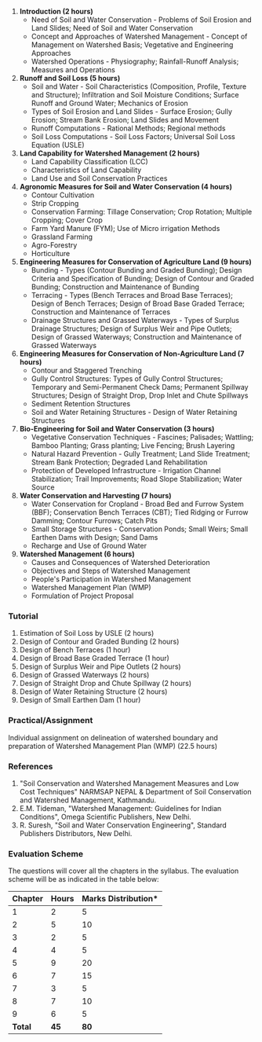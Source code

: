 1. **Introduction (2 hours)**
    * Need of Soil and Water Conservation - Problems of Soil Erosion and Land Slides; Need of Soil and Water Conservation
    * Concept and Approaches of Watershed Management - Concept of Management on Watershed Basis; Vegetative and Engineering Approaches
    * Watershed Operations - Physiography; Rainfall-Runoff Analysis; Measures and Operations
2. **Runoff and Soil Loss (5 hours)**
    * Soil and Water - Soil Characteristics (Composition, Profile, Texture and Structure); Infiltration and Soil Moisture Conditions; Surface Runoff and Ground Water; Mechanics of Erosion
    * Types of Soil Erosion and Land Slides - Surface Erosion; Gully Erosion; Stream Bank Erosion; Land Slides and Movement
    * Runoff Computations - Rational Methods; Regional methods
    * Soil Loss Computations - Soil Loss Factors; Universal Soil Loss Equation (USLE)
3. **Land Capability for Watershed Management (2 hours)**
    * Land Capability Classification (LCC)
    * Characteristics of Land Capability
    * Land Use and Soil Conservation Practices
4. **Agronomic Measures for Soil and Water Conservation (4 hours)**
    * Contour Cultivation
    * Strip Cropping
    * Conservation Farming: Tillage Conservation; Crop Rotation; Multiple Cropping; Cover Crop
    * Farm Yard Manure (FYM); Use of Micro irrigation Methods
    * Grassland Farming
    * Agro-Forestry
    * Horticulture
5. **Engineering Measures for Conservation of Agriculture Land (9 hours)**
    * Bunding - Types (Contour Bunding and Graded Bunding); Design Criteria and Specification of Bunding; Design of Contour and Graded Bunding; Construction and Maintenance of Bunding
    * Terracing - Types (Bench Terraces and Broad Base Terraces); Design of Bench Terraces; Design of Broad Base Graded Terrace; Construction and Maintenance of Terraces
    * Drainage Structures and Grassed Waterways - Types of Surplus Drainage Structures; Design of Surplus Weir and Pipe Outlets; Design of Grassed Waterways; Construction and Maintenance of Grassed Waterways
6. **Engineering Measures for Conservation of Non-Agriculture Land (7 hours)**
    * Contour and Staggered Trenching
    * Gully Control Structures: Types of Gully Control Structures; Temporary and Semi-Permanent Check Dams; Permanent Spillway Structures; Design of Straight Drop, Drop Inlet and Chute Spillways
    * Sediment Retention Structures
    * Soil and Water Retaining Structures - Design of Water Retaining Structures
7. **Bio-Engineering for Soil and Water Conservation (3 hours)**
    * Vegetative Conservation Techniques - Fascines; Palisades; Wattling; Bamboo Planting; Grass planting; Live Fencing; Brush Layering
    * Natural Hazard Prevention - Gully Treatment; Land Slide Treatment; Stream Bank Protection; Degraded Land Rehabilitation
    * Protection of Developed Infrastructure - Irrigation Channel Stabilization; Trail Improvements; Road Slope Stabilization; Water Source
8. **Water Conservation and Harvesting (7 hours)**
    * Water Conservation for Cropland - Broad Bed and Furrow System (BBF); Conservation Bench Terraces (CBT); Tied Ridging or Furrow Damming; Contour Furrows; Catch Pits
    * Small Storage Structures - Conservation Ponds; Small Weirs; Small Earthen Dams with Design; Sand Dams
    * Recharge and Use of Ground Water
9. **Watershed Management (6 hours)**
    * Causes and Consequences of Watershed Deterioration
    * Objectives and Steps of Watershed Management
    * People's Participation in Watershed Management
    * Watershed Management Plan (WMP)
    * Formulation of Project Proposal

### Tutorial

1. Estimation of Soil Loss by USLE (2 hours)
2. Design of Contour and Graded Bunding (2 hours)
3. Design of Bench Terraces (1 hour)
4. Design of Broad Base Graded Terrace (1 hour)
5. Design of Surplus Weir and Pipe Outlets (2 hours)
6. Design of Grassed Waterways (2 hours)
7. Design of Straight Drop and Chute Spillway (2 hours)
8. Design of Water Retaining Structure (2 hours)
9. Design of Small Earthen Dam (1 hour)

### Practical/Assignment

Individual assignment on delineation of watershed boundary and preparation of Watershed Management Plan (WMP) (22.5 hours)

### References

1. "Soil Conservation and Watershed Management Measures and Low Cost Techniques" NARMSAP NEPAL & Department of Soil Conservation and Watershed Management, Kathmandu.
2. E.M. Tideman, "Watershed Management: Guidelines for Indian Conditions", Omega Scientific Publishers, New Delhi.
3. R. Suresh, "Soil and Water Conservation Engineering", Standard Publishers Distributors, New Delhi.

### Evaluation Scheme

The questions will cover all the chapters in the syllabus. The evaluation scheme will be as indicated in the table below:

| Chapter   | Hours  | Marks Distribution* |
| --------- | ------ | ------------------- |
| 1         | 2      | 5                   |
| 2         | 5      | 10                  |
| 3         | 2      | 5                   |
| 4         | 4      | 5                   |
| 5         | 9      | 20                  |
| 6         | 7      | 15                  |
| 7         | 3      | 5                   |
| 8         | 7      | 10                  |
| 9         | 6      | 5                   |
| **Total** | **45** | **80**              |
